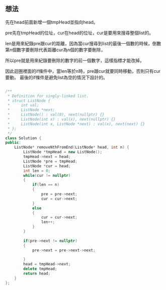 ## 想法
先在head前面新增一個tmpHead並指向head。

pre先在tmpHead的位址，cur在head的位址，cur是要用來搜尋整個list的。

len是用來紀錄pre跟cur的距離，因為當cur搜尋到list的最後一個數的時候，倒數第n個數字要刪除代表距離cur為n個的數字要刪除，

所以pre就是用來紀錄要刪除的數字的前一個數字，這樣指標才能改掉。

因此迴圈裡面的if條件中，當len等於n時，pre跟cur就要同時移動，否則只有cur要動。
最後的if條件是避免list為空的情況下設計的。

```CPP

/**
 * Definition for singly-linked list.
 * struct ListNode {
 *     int val;
 *     ListNode *next;
 *     ListNode() : val(0), next(nullptr) {}
 *     ListNode(int x) : val(x), next(nullptr) {}
 *     ListNode(int x, ListNode *next) : val(x), next(next) {}
 * };
 */
class Solution {
public:
    ListNode* removeNthFromEnd(ListNode* head, int n) {
        ListNode *tmpHead = new ListNode();
        tmpHead->next = head;
        ListNode *pre = tmpHead;
        ListNode *cur = head;
        int len = 0;
        while(cur != nullptr)
        {
            if(len == n)
            {
                pre = pre->next;
                cur = cur->next;
            }
            else
            {
                cur = cur->next;
                len++;
            }
        }
        
        if(pre->next != nullptr)
        {
            pre->next = pre->next->next;
            
        }
        head = tmpHead->next;
        delete tmpHead;
        return head;
    }
};
```